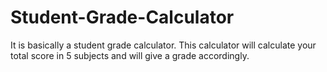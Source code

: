 # Student-Grade-Calculator
It is basically a student grade calculator.
This calculator will calculate your total score in 5 subjects and will give a grade accordingly.
